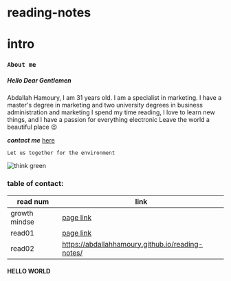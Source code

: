 # reading-notes

# intro


### **`About me`**

##### Hello Dear Gentlemen
Abdallah Hamoury, I am 31 years old. I am a specialist in marketing. I have a master's degree in marketing and two university degrees in business administration and marketing
I spend my time reading, I love to learn new things, and I have a passion for everything electronic
Leave the world a beautiful place :wink:

***contact me*** [here](https://web.facebook.com/abdallah.hamoury)

`Let us together for the environment`


![think green](https://images.all-free-download.com/images/graphicthumb/green_plant_wallpaper_202963.jpg )

### table of contact:


read num                               | link
---------------------------------------|---------------------------------------
growth mindse                          | [page link](lab2.md)
read01                                 | [page link](read01.md)
read02                                 |  https://abdallahhamoury.github.io/reading-notes/


 #### HELLO WORLD

